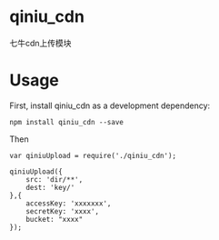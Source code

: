 qiniu_cdn
=========

七牛cdn上传模块


Usage
======

First, install qiniu_cdn as a development dependency:

	npm install qiniu_cdn --save

Then

	var qiniuUpload = require('./qiniu_cdn');

	qiniuUpload({
	    src: 'dir/**',
    	dest: 'key/'
	},{
    	accessKey: 'xxxxxxx',
	    secretKey: 'xxxx',
    	bucket: "xxxx"
	});
